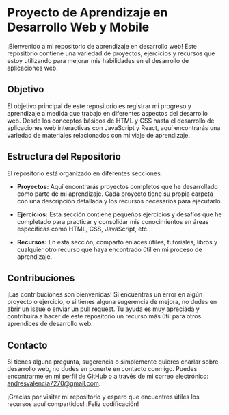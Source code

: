 # Proyecto de Aprendizaje en Desarrollo Web y Mobile

¡Bienvenido a mi repositorio de aprendizaje en desarrollo web! Este repositorio contiene una variedad de proyectos, ejercicios y recursos que estoy utilizando para mejorar mis habilidades en el desarrollo de aplicaciones web.

## Objetivo

El objetivo principal de este repositorio es registrar mi progreso y aprendizaje a medida que trabajo en diferentes aspectos del desarrollo web. Desde los conceptos básicos de HTML y CSS hasta el desarrollo de aplicaciones web interactivas con JavaScript y React, aquí encontrarás una variedad de materiales relacionados con mi viaje de aprendizaje.

## Estructura del Repositorio

El repositorio está organizado en diferentes secciones:

- **Proyectos:** Aquí encontrarás proyectos completos que he desarrollado como parte de mi aprendizaje. Cada proyecto tiene su propia carpeta con una descripción detallada y los recursos necesarios para ejecutarlo.

- **Ejercicios:** Esta sección contiene pequeños ejercicios y desafíos que he completado para practicar y consolidar mis conocimientos en áreas específicas como HTML, CSS, JavaScript, etc.

- **Recursos:** En esta sección, comparto enlaces útiles, tutoriales, libros y cualquier otro recurso que haya encontrado útil en mi proceso de aprendizaje.

## Contribuciones

¡Las contribuciones son bienvenidas! Si encuentras un error en algún proyecto o ejercicio, o si tienes alguna sugerencia de mejora, no dudes en abrir un issue o enviar un pull request. Tu ayuda es muy apreciada y contribuirá a hacer de este repositorio un recurso más útil para otros aprendices de desarrollo web.

## Contacto

Si tienes alguna pregunta, sugerencia o simplemente quieres charlar sobre desarrollo web, no dudes en ponerte en contacto conmigo. Puedes encontrarme en [mi perfil de GitHub](https://github.com/andresvalencia72) o a través de mi correo electrónico: andresvalencia7270@gmail.com.

¡Gracias por visitar mi repositorio y espero que encuentres útiles los recursos aquí compartidos! ¡Feliz codificación!
